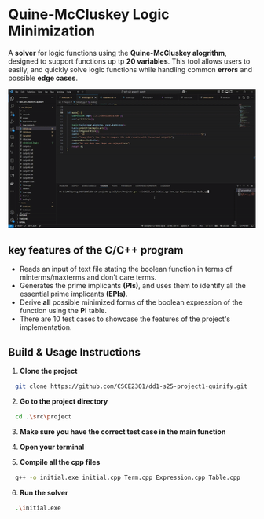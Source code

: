 # **Quine-McCluskey Logic Minimization**

A **solver** for logic functions using the **Quine-McCluskey alogrithm**, designed to support functions up tp **20 variables**. This tool allows users to easily, and quickly solve logic functions while handling common **errors** and possible **edge cases**.

<div align="center">

<img src="explain.gif" alt="App Demo">

</div>



## key features of the C/C++ program
- Reads an input of text file stating the boolean function in terms of minterms/maxterms and don't care terms.
- Generates the prime implicants **(PIs)**, and uses them to identify all the essential prime implicants **(EPIs)**.
- Derive **all** possible minimized forms of the boolean expression of the function using the **PI** table.
- There are 10 test cases to showcase the features of the project's implementation.

## Build & Usage Instructions

1. **Clone the project**

```bash
  git clone https://github.com/CSCE2301/dd1-s25-project1-quinify.git
```

2. **Go to the project directory**

```bash
  cd .\src\project
```
3. **Make sure you have the correct test case in the main function**


4. **Open your terminal**
5. **Compile all the cpp files**

```bash
  g++ -o initial.exe initial.cpp Term.cpp Expression.cpp Table.cpp
```

6. **Run the solver**

```bash
  .\initial.exe 
```

